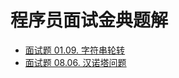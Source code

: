 # 程序员面试金典题解

- [面试题 01.09. 字符串轮转](./string-rotation-lcci.md)
- [面试题 08.06. 汉诺塔问题](./hanota-lcci.md)
